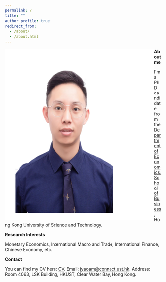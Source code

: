 ```yaml
---
permalink: /
title: ""
author_profile: true
redirect_from: 
  - /about/
  - /about.html
---
```


<p align = "center">    
<img  align="left" src="/images/jingbowide.png" width=480 height=550  />
</p>




**About me**

I'm a PhD candidate from the [Department of Economics](https://econ.hkust.edu.hk/homepage), [School of Business](https://bm.hkust.edu.hk/), Hong Kong University of Science and Technology. 

**Research Interests**

Monetary Economics, International Macro and Trade, International Finance, Chinese Economy, etc.

**Contact**

You can find my CV here: [CV](https://www.dropbox.com/scl/fi/4fkebc98c7168xb4g5mpn/CV_Jingbo.pdf?rlkey=cbj5ylgbpilot96zgivdpfx28&st=g7yoc7s8&dl=0). Email: jyaoam@connect.ust.hk. Address: Room 4063, LSK Building, HKUST, Clear Water Bay, Hong Kong.





   
















